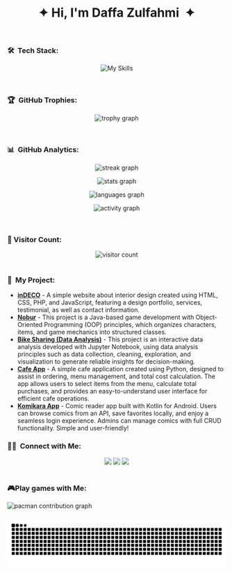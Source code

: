 <h1 align="center">&#10022; Hi, I'm Daffa Zulfahmi &nbsp;&#10022;</h1>
<!-- ![Header](img/github-header.png) -->
<br>

### 🛠 &nbsp;Tech Stack:

<div align="center">

![My Skills](https://skillicons.dev/icons?i=html,css,bootstrap,js,typescript,py,php,java,go,nodejs,express,next,nest,laravel,kotlin,flutter,firebase,supabase,git,mysql,sqlite,postgres,figma,blender&theme=dark&perline=12)

</div><br>

### 🏆 &nbsp;GitHub Trophies:

<div align="center">

  <img src="https://github-profile-trophy.vercel.app?username=dzuura&theme=radical&rank=-UNKNOWN,-C,-?&column=-1&row=1&margin-w=8&margin-h=8" height="100" alt="trophy graph"  /><br />

</div><br>

### 📊 &nbsp;GitHub Analytics:

<div align="center">

  <img src="https://streak-stats.demolab.com?user=dzuura&theme=aura" alt="streak graph"  /><br />

  <img src="https://github-readme-stats.vercel.app/api?username=dzuura&show_icons=true&theme=aura&" height="150" alt="stats graph"  /><br />

  <img src="https://github-readme-stats.vercel.app/api/top-langs?username=dzuura&layout=compact&langs_count=6&theme=aura" height="148" alt="languages graph"  /><br />

  <img src="https://github-readme-activity-graph.vercel.app/graph?username=dzuura&radius=16&theme=redical&area=true&area_color=7F3FBF&line=A277FF&title_color=61FFCA&color=61FFCA" height="300" alt="activity graph"  /><br />

</div><br>

###  🔢 Visitor Count:

<div align="center">
 <img src="https://profile-counter.glitch.me/dzuura/count.svg" alt="visitor count"/>
</div><br>

### 📁 &nbsp;My Project:

- **[inDECO](https://github.com/dzuura/interior-design-web)** - A simple website about interior design created using HTML, CSS, PHP, and JavaScript, featuring a design portfolio, services, testimonial, as well as contact information.
- **[Nobur](https://github.com/dzuura/Nobur-OOP-Project)** - This project is a Java-based game development with Object-Oriented Programming (OOP) principles, which organizes characters, items, and game mechanics into structured classes.
- **[Bike Sharing (Data Analysis)](https://github.com/dzuura/Bike-Sharing_Data-Analysis)** - This project is an interactive data analysis developed with Jupyter Notebook, using data analysis principles such as data collection, cleaning, exploration, and visualization to generate reliable insights for decision-making.
- **[Cafe App](https://github.com/dzuura/cafe-app)** - A simple cafe application created using Python, designed to assist in ordering, menu management, and total cost calculation. The app allows users to select items from the menu, calculate total purchases, and provides an easy-to-understand user interface for efficient cafe operations.
- **[Komikara App](https://github.com/dzuura/komikara-app)** - Comic reader app built with Kotlin for Android. Users can browse comics from an API, save favorites locally, and enjoy a seamless login experience. Admins can manage comics with full CRUD functionality. Simple and user-friendly!

### 🤝🏻 &nbsp;Connect with Me:

<div align="center">
  <a href="mailto:daffa3704@gmail.com"><img src="https://img.shields.io/badge/Gmail-D14836?style=flat&logo=gmail&logoColor=white"/></a>
  <a href="www.linkedin.com/in/daffa-zulfahmi-al-ahyar"><img src="https://img.shields.io/badge/LinkedIn-0077B5?style=flat&logo=Linkedin&logoColor=white"/></a>
  <a href="https://www.instagram.com/dzuura_"><img src="https://img.shields.io/badge/Instagram-E4405F?style=flat&logo=Instagram&logoColor=white"/></a>
</div><br>

### 🎮Play games with Me:
<picture>
  <source media="(prefers-color-scheme: dark)" srcset="https://raw.githubusercontent.com/dzuura/dzuura/output/pacman-contribution-graph-dark.svg">
  <source media="(prefers-color-scheme: light)" srcset="https://raw.githubusercontent.com/dzuura/dzuura/output/pacman-contribution-graph.svg">
  <img alt="pacman contribution graph" src="https://raw.githubusercontent.com/dzuura/dzuura/output/pacman-contribution-graph.svg">
</picture>

###

<img src="https://raw.githubusercontent.com/dzuura/dzuura/output/snake.svg" alt="Snake animation" />

###

